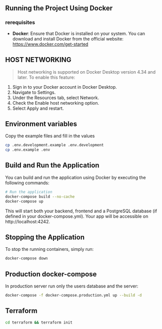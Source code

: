 
## Running the Project Using Docker
### rerequisites
- **Docker**: Ensure that Docker is installed on your system. You can download and install Docker from the official website: https://www.docker.com/get-started

## HOST NETWORKING
> Host networking is supported on Docker Desktop version 4.34 and later. To enable this feature:
1. Sign in to your Docker account in Docker Desktop.
2. Navigate to Settings.
3. Under the Resources tab, select Network.
4. Check the Enable host networking option.
5. Select Apply and restart.

## Environment variables
Copy the example files and fill in the values
```bash
cp .env.development.example .env.development
cp .env.example .env
```

## Build and Run the Application

You can build and run the application using Docker by executing the following commands:

```bash
# Run the application
docker-compose build --no-cache
docker-compose up
```

This will start both your backend, frontend and a PostgreSQL database (if defined in your docker-compose.yml). Your app will be accessible on http://localhost:4242.

## Stopping the Application

To stop the running containers, simply run:

```bash
docker-compose down
```

## Production docker-compose
In production server run only the users database and the server:
```bash
docker-compose -f docker-compose.production.yml up --build -d
```

## Terraform
```bash
cd terraform && terraform init
```
